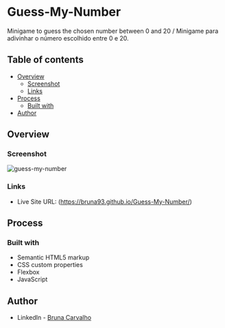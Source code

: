 # Guess-My-Number

Minigame to guess the chosen number between 0 and 20 / Minigame para adivinhar o número escolhido entre 0 e 20.

## Table of contents

- [Overview](#overview)
  - [Screenshot](#screenshot)
  - [Links](#links)
- [Process](#my-process)
  - [Built with](#built-with)
- [Author](#author)

## Overview

### Screenshot

![guess-my-number](https://user-images.githubusercontent.com/68197761/138561492-4993860c-335a-4935-86cd-8c0bc8945b6f.jpg)

### Links

- Live Site URL: (https://bruna93.github.io/Guess-My-Number/)

## Process

### Built with

- Semantic HTML5 markup
- CSS custom properties
- Flexbox
- JavaScript

## Author

- LinkedIn - [Bruna Carvalho](https://www.linkedin.com/in/bruna-carvalho-5334a11b8/)
